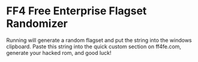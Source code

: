 # FF4 Free Enterprise Flagset Randomizer

Running will generate a random flagset and put the string into the windows clipboard. Paste this string into the quick custom section on ff4fe.com, generate your hacked rom, and good luck!
